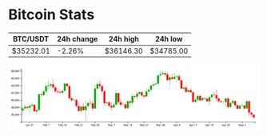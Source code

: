 # Bitcoin Stats

BTC/USDT|24h change|24h high|24h low|
|---|---|---|---|
|$35232.01|-2.26%|$36146.30|$34785.00|

<img src="./chart.svg">
